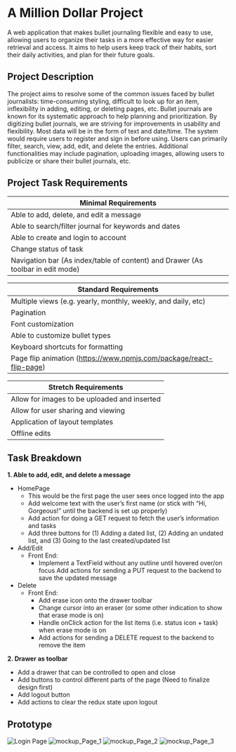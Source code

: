 # A Million Dollar Project

<Two Sentence High Level Description>
A web application that makes bullet journaling flexible and easy to use, allowing users to organize their tasks in a more effective way for easier retrieval and access. It aims to help users keep track of their habits, sort their daily activities, and plan for their future goals.

## Project Description

The project aims to resolve some of the common issues faced by bullet journalists: time-consuming styling, difficult 
to look up for an item, inflexibility in adding, editing, or deleting pages, etc. Bullet journals are known for its 
systematic approach to help planning and prioritization. By digitizing bullet journals, we are striving for improvements 
in usability and flexibility. Most data will be in the form of text and date/time. The system would require users to 
register and sign in before using. Users can primarily filter, search, view, add, edit, and delete the entries. 
Additional functionalities may include pagination, uploading images, allowing users to publicize or share their bullet 
journals, etc.

## Project Task Requirements

| **Minimal Requirements** |
| --- |
| Able to add, delete, and edit a message |
| Able to search/filter journal for keywords and dates |
| Able to create and login to account |
| Change status of task |
| Navigation bar (As index/table of content) and Drawer (As toolbar in edit mode) |

| **Standard Requirements** |
| --- |
| Multiple views (e.g. yearly, monthly, weekly, and daily, etc) |
| Pagination |
| Font customization |
| Able to customize bullet types |
| Keyboard shortcuts for formatting |
| Page flip animation (https://www.npmjs.com/package/react-flip-page) |

| **Stretch Requirements** |
| --- |
| Allow for images to be uploaded and inserted |
| Allow for user sharing and viewing | 
| Application of layout templates |
| Offline edits |

## Task Breakdown

**1. Able to add, edit, and delete a message**
   * HomePage
     * This would be the first page the user sees once logged into the app
     * Add welcome text with the user’s first name (or stick with “Hi, Gorgeous!” until the backend is set up properly)
     * Add action for doing a GET request to fetch the user’s information and tasks
     * Add three buttons for (1) Adding a dated list, (2) Adding an undated list, and (3) Going to the last created/updated list
   * Add/Edit
     * Front End:
       * Implement a TextField without any outline until hovered over/on focus
Add actions for sending a PUT request to the backend to save the updated message
   * Delete
     * Front End:
       * Add erase icon onto the drawer toolbar
       * Change cursor into an eraser (or some other indication to show that erase mode is on)
       * Handle onClick action for the list items (i.e. status icon + task) when erase mode is on
       * Add actions for sending a DELETE request to the backend to remove the item

**2. Drawer as toolbar**
   * Add a drawer that can be controlled to open and close
   * Add buttons to control different parts of the page (Need to finalize design first)
   * Add logout button
   * Add actions to clear the redux state upon logout
   
## Prototype
![Login Page](https://user-images.githubusercontent.com/10677430/58365568-37937a80-7e7b-11e9-8c27-7a84189b4bca.png)
![mockup_Page_1](https://user-images.githubusercontent.com/10677430/58365620-d8823580-7e7b-11e9-9634-be336e600455.png)
![mockup_Page_2](https://user-images.githubusercontent.com/10677430/58365622-e2a43400-7e7b-11e9-8767-7337a69151ba.png)
![mockup_Page_3](https://user-images.githubusercontent.com/10677430/58365624-e9cb4200-7e7b-11e9-8a3f-853a2652529d.png)
